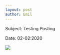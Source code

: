 ```yaml
---
layout: post
author: Emil
---
```


Subject: Testing Posting

Date: 02-02:2020

![](http://i.imgur.com/OUkLi.gif)
